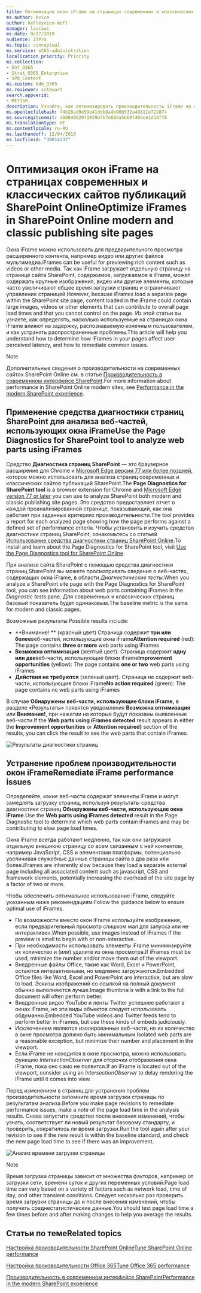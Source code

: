 ```yaml
---
title: Оптимизация окон iFrame на страницах современных и классических сайтов публикаций SharePoint Online
ms.author: kvice
author: kelleyvice-msft
manager: laurawi
ms.date: 9/17/2019
audience: ITPro
ms.topic: conceptual
ms.service: o365-administration
localization_priority: Priority
ms.collection:
- Ent_O365
- Strat_O365_Enterprise
- SPO_Content
ms.custom: Adm_O365
ms.reviewer: sstewart
search.appverid:
- MET150
description: Узнайте, как оптимизировать производительность iFrame на современных и классических страницах сайта публикаций SharePoint Online.
ms.openlocfilehash: f4b28ad9e59e41ddb8a4b96b532a49811e722874
ms.sourcegitcommit: a9804062071939b7b7e60da5b69f484ce1d34ff8
ms.translationtype: HT
ms.contentlocale: ru-RU
ms.lasthandoff: 12/04/2019
ms.locfileid: "39814237"
---
```

# <a name="optimize-iframes-in-sharepoint-online-modern-and-classic-publishing-site-pages"></a><span data-ttu-id="f5672-103">Оптимизация окон iFrame на страницах современных и классических сайтов публикаций SharePoint Online</span><span class="sxs-lookup"><span data-stu-id="f5672-103">Optimize iFrames in SharePoint Online modern and classic publishing site pages</span></span>

<span data-ttu-id="f5672-104">Окна iFrame можно использовать для предварительного просмотра расширенного контента, например видео или других файлов мультимедиа.</span><span class="sxs-lookup"><span data-stu-id="f5672-104">iFrames can be useful for previewing rich content such as videos or other media.</span></span> <span data-ttu-id="f5672-105">Так как iFrame загружает отдельную страницу на странице сайта SharePoint, содержимое, загружаемое в iFrame, может содержать крупные изображения, видео или другие элементы, которые часто увеличивают общее время загрузки страниц и ограничивают управление страницей.</span><span class="sxs-lookup"><span data-stu-id="f5672-105">However, because iFrames load a separate page within the SharePoint site page, content loaded in the iFrame could contain large images, videos or other elements that can contribute to overall page load times and that you cannot control on the page.</span></span> <span data-ttu-id="f5672-106">Из этой статьи вы узнаете, как определять, насколько используемые на страницах окна iFrame влияют на задержку, распознаваемую конечным пользователем, и как устранять распространенные проблемы.</span><span class="sxs-lookup"><span data-stu-id="f5672-106">This article will help you understand how to determine how iFrames in your pages affect user perceived latency, and how to remediate common issues.</span></span>

>[!NOTE]
><span data-ttu-id="f5672-107">Дополнительные сведения о производительности на современных сайтах SharePoint Online см. в статье [Производительность в современном интерфейсе SharePoint](https://docs.microsoft.com/sharepoint/modern-experience-performance).</span><span class="sxs-lookup"><span data-stu-id="f5672-107">For more information about performance in SharePoint Online modern sites, see [Performance in the modern SharePoint experience](https://docs.microsoft.com/sharepoint/modern-experience-performance).</span></span>

## <a name="use-the-page-diagnostics-for-sharepoint-tool-to-analyze-web-parts-using-iframes"></a><span data-ttu-id="f5672-108">Применение средства диагностики страниц SharePoint для анализа веб-частей, использующих окна iFrame</span><span class="sxs-lookup"><span data-stu-id="f5672-108">Use the Page Diagnostics for SharePoint tool to analyze web parts using iFrames</span></span>

<span data-ttu-id="f5672-109">Средство **Диагностика страниц SharePoint** — это браузерное расширение для Chrome и [Microsoft Edge версии 77 или более поздней](https://www.microsoftedgeinsider.com/download?form=MI13E8&OCID=MI13E8), которое можно использовать для анализа страниц современных и классических сайтов публикаций SharePoint.</span><span class="sxs-lookup"><span data-stu-id="f5672-109">The **Page Diagnostics for SharePoint tool** is a browser extension for Chrome and [Microsoft Edge version 77 or later](https://www.microsoftedgeinsider.com/download?form=MI13E8&OCID=MI13E8) you can use to analyze SharePoint both modern and classic publishing site pages.</span></span> <span data-ttu-id="f5672-110">Это средство предоставляет отчет о каждой проанализированной странице, показывающий, как она работает при заданных критериях производительности.</span><span class="sxs-lookup"><span data-stu-id="f5672-110">The tool provides a report for each analyzed page showing how the page performs against a defined set of performance criteria.</span></span> <span data-ttu-id="f5672-111">Чтобы установить и изучить средство диагностики страниц SharePoint, ознакомьтесь со статьей [Использование средства диагностики страниц SharePoint Online](page-diagnostics-for-spo.md).</span><span class="sxs-lookup"><span data-stu-id="f5672-111">To install and learn about the Page Diagnostics for SharePoint tool, visit [Use the Page Diagnostics tool for SharePoint Online](page-diagnostics-for-spo.md).</span></span>

<span data-ttu-id="f5672-112">При анализе сайта SharePoint с помощью средства диагностики страниц SharePoint вы можете просматривать сведения о веб-частях, содержащих окна iFrame, в области _Диагностические тесты_.</span><span class="sxs-lookup"><span data-stu-id="f5672-112">When you analyze a SharePoint site page with the Page Diagnostics for SharePoint tool, you can see information about web parts containing iFrames in the _Diagnostic tests_ pane.</span></span> <span data-ttu-id="f5672-113">Для современных и классических страниц базовый показатель будет одинаковым.</span><span class="sxs-lookup"><span data-stu-id="f5672-113">The baseline metric is the same for modern and classic pages.</span></span>

<span data-ttu-id="f5672-114">Возможные результаты:</span><span class="sxs-lookup"><span data-stu-id="f5672-114">Possible results include:</span></span>

- <span data-ttu-id="f5672-115">\*\*Внимание! \*\* (красный цвет) Страница содержит **три или более**веб-частей, использующие окна iFrame</span><span class="sxs-lookup"><span data-stu-id="f5672-115">**Attention required** (red): The page contains **three or more** web parts using iFrames</span></span>
- <span data-ttu-id="f5672-116">**Возможна оптимизация** (желтый цвет): Страница содержит **одну или две**веб-части, использующие блоки iFrame</span><span class="sxs-lookup"><span data-stu-id="f5672-116">**Improvement opportunities** (yellow): The page contains **one or two** web parts using iFrames</span></span>
- <span data-ttu-id="f5672-117">**Действия не требуются** (зеленый цвет). Страница не содержит веб-части, использующие блоки iFrame</span><span class="sxs-lookup"><span data-stu-id="f5672-117">**No action required** (green): The page contains no web parts using iFrames</span></span>

<span data-ttu-id="f5672-118">В случае **Обнаружены веб-части, использующие блоки iFrame,** в разделе «Результаты» появятся уведомления **Возможна оптимизация** или **Внимание!**, при нажатии на которые будут показаны выявленные веб-части.</span><span class="sxs-lookup"><span data-stu-id="f5672-118">If the **Web parts using iFrames detected** result appears in either the **Improvement opportunities** or **Attention required)** section of the results, you can click the result to see the web parts that contain iFrames.</span></span>

![Результаты диагностики страниц](media/modern-portal-optimization/pagediag-iframe-yellow.png)

## <a name="remediate-iframe-performance-issues"></a><span data-ttu-id="f5672-120">Устранение проблем производительности окон iFrame</span><span class="sxs-lookup"><span data-stu-id="f5672-120">Remediate iFrame performance issues</span></span>

<span data-ttu-id="f5672-121">Определяйте, какие веб-части содержат элементы iFrame и могут замедлять загрузку страниц, используя результаты средства диагностики страниц **Обнаружены веб-части, использующие окна iFrame**.</span><span class="sxs-lookup"><span data-stu-id="f5672-121">Use the **Web parts using iFrames detected** result in the Page Diagnostic tool to determine which web parts contain iFrames and may be contributing to slow page load times.</span></span>

<span data-ttu-id="f5672-122">Окна iFrame всегда работают медленно, так как они загружают отдельную внешнюю страницу со всем связанным с ней контентом, например JavaScript, CSS и элементами платформы, потенциально увеличивая служебные данные страницы сайта в два раза или более.</span><span class="sxs-lookup"><span data-stu-id="f5672-122">iFrames are inherently slow because they load a separate external page including all associated content such as javascript, CSS and framework elements, potentially increasing the overhead of the site page by a factor of two or more.</span></span>

<span data-ttu-id="f5672-123">Чтобы обеспечить оптимальное использование iFrame, следуйте указанным ниже рекомендациям.</span><span class="sxs-lookup"><span data-stu-id="f5672-123">Follow the guidance below to ensure optimal use of iFrames.</span></span>

- <span data-ttu-id="f5672-124">По возможности вместо окон iFrame используйте изображения, если предварительный просмотр слишком мал для запуска или не интерактивен.</span><span class="sxs-lookup"><span data-stu-id="f5672-124">When possible, use images instead of iFrames if the preview is small to begin with or non-interactive.</span></span>
- <span data-ttu-id="f5672-125">При необходимости использовать элементы iFrame минимизируйте их количество и (или) удалите из окна просмотра.</span><span class="sxs-lookup"><span data-stu-id="f5672-125">If iFrames must be used, minimize the number and/or move them out of the viewport.</span></span>
- <span data-ttu-id="f5672-126">Внедренные файлы Office, такие как Word, Excel и PowerPoint, остаются интерактивными, но медленно загружаются.</span><span class="sxs-lookup"><span data-stu-id="f5672-126">Embedded Office files like Word, Excel and PowerPoint are interactive, but are slow to load.</span></span> <span data-ttu-id="f5672-127">Эскизы изображений со ссылкой на полный документ обычно выполняются лучше.</span><span class="sxs-lookup"><span data-stu-id="f5672-127">Image thumbnails with a link to the full document will often perform better.</span></span>
- <span data-ttu-id="f5672-128">Внедренные видео YouTube и ленты Twitter успешнее работают в окнах iFrame, но эти виды объектов следует использовать обдуманно.</span><span class="sxs-lookup"><span data-stu-id="f5672-128">Embedded YouTube videos and Twitter feeds tend to perform better in iFrames, but use these kinds of embeds judiciously.</span></span>
- <span data-ttu-id="f5672-129">Исключением являются изолированные веб-части, но их количество в окне просмотра должно быть минимальным.</span><span class="sxs-lookup"><span data-stu-id="f5672-129">Isolated web parts are a reasonable exception, but minimize their number and placement in the viewport.</span></span>
- <span data-ttu-id="f5672-130">Если iFrame не находится в окне просмотра, можно использовать функцию _IntersectionObserver_ для отсрочки отображения окна iFrame, пока оно само не появится.</span><span class="sxs-lookup"><span data-stu-id="f5672-130">If an iFrame is located out of the viewport, consider using an _IntersectionObserver_ to delay rendering the iFrame until it comes into view.</span></span>

<span data-ttu-id="f5672-131">Перед изменением в страниц для устранения проблем производительности запомните время загрузки страницы по результатам анализа.</span><span class="sxs-lookup"><span data-stu-id="f5672-131">Before you make page revisions to remediate performance issues, make a note of the page load time in the analysis results.</span></span> <span data-ttu-id="f5672-132">Снова запустите средство после внесения изменений, чтобы узнать, соответствует ли новый результат базовому стандарту, и проверить, сократилось ли время загрузки.</span><span class="sxs-lookup"><span data-stu-id="f5672-132">Run the tool again after your revision to see if the new result is within the baseline standard, and check the new page load time to see if there was an improvement.</span></span>

![Анализ времени загрузки страницы](media/modern-portal-optimization/pagediag-page-load-time.png)

>[!NOTE]
><span data-ttu-id="f5672-134">Время загрузки страницы зависит от множества факторов, например от загрузки сети, времени суток и других переменных условий.</span><span class="sxs-lookup"><span data-stu-id="f5672-134">Page load time can vary based on a variety of factors such as network load, time of day, and other transient conditions.</span></span> <span data-ttu-id="f5672-135">Следует несколько раз проверить время загрузки страницы до и после внесения изменений, чтобы получить среднестатистические данные.</span><span class="sxs-lookup"><span data-stu-id="f5672-135">You should test page load time a few times before and after making changes to help you average the results.</span></span>

## <a name="related-topics"></a><span data-ttu-id="f5672-136">Статьи по теме</span><span class="sxs-lookup"><span data-stu-id="f5672-136">Related topics</span></span>

[<span data-ttu-id="f5672-137">Настройка производительности SharePoint Online</span><span class="sxs-lookup"><span data-stu-id="f5672-137">Tune SharePoint Online performance</span></span>](tune-sharepoint-online-performance.md)

[<span data-ttu-id="f5672-138">Настройка производительности Office 365</span><span class="sxs-lookup"><span data-stu-id="f5672-138">Tune Office 365 performance</span></span>](tune-office-365-performance.md)

[<span data-ttu-id="f5672-139">Производительность в современном интерфейсе SharePoint</span><span class="sxs-lookup"><span data-stu-id="f5672-139">Performance in the modern SharePoint experience</span></span>](https://docs.microsoft.com/sharepoint/modern-experience-performance)
